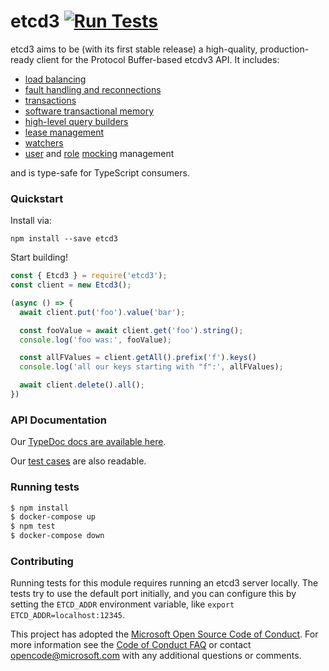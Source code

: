 # etcd3 [![Run Tests](https://github.com/microsoft/etcd3/workflows/Run%20Tests/badge.svg)](https://github.com/microsoft/etcd3/actions?query=workflow%3A%22Run+Tests%22)

etcd3 aims to be (with its first stable release) a high-quality, production-ready client for the Protocol Buffer-based etcdv3 API. It includes:

- [load balancing](https://microsoft.github.io/etcd3/interfaces/ioptions.html)
- [fault handling and reconnections](https://microsoft.github.io/etcd3/interfaces/ioptions.html#faulthandling)
- [transactions](https://microsoft.github.io/etcd3/classes/comparatorbuilder.html)
- [software transactional memory](https://microsoft.github.io/etcd3/classes/softwaretransaction.html)
- [high-level query builders](https://microsoft.github.io/etcd3/classes/etcd3.html)
- [lease management](https://microsoft.github.io/etcd3/classes/lease.html)
- [watchers](https://microsoft.github.io/etcd3/classes/watchbuilder.html)
- [user](https://microsoft.github.io/etcd3/classes/etcd3.html#user) and [role](https://microsoft.github.io/etcd3/classes/etcd3.html#role) [mocking](https://microsoft.github.io/etcd3/classes/etcd3.html#mock) management

and is type-safe for TypeScript consumers.

### Quickstart

Install via:

```
npm install --save etcd3
```

Start building!

```js
const { Etcd3 } = require('etcd3');
const client = new Etcd3();

(async () => {
  await client.put('foo').value('bar');

  const fooValue = await client.get('foo').string();
  console.log('foo was:', fooValue);

  const allFValues = client.getAll().prefix('f').keys()
  console.log('all our keys starting with "f":', allFValues);

  await client.delete().all();
})
```

### API Documentation

Our [TypeDoc docs are available here](https://microsoft.github.io/etcd3/classes/etcd3.html).

Our [test cases](https://github.com/microsoft/etcd3/blob/master/test/) are also readable.

### Running tests

```sh
$ npm install
$ docker-compose up
$ npm test
$ docker-compose down
```

### Contributing

Running tests for this module requires running an etcd3 server locally. The tests try to use the default port initially, and you can configure this by setting the `ETCD_ADDR` environment variable, like `export ETCD_ADDR=localhost:12345`.

This project has adopted the [Microsoft Open Source Code of Conduct](https://opensource.microsoft.com/codeofconduct/). For more information see the [Code of Conduct FAQ](https://opensource.microsoft.com/codeofconduct/faq/) or contact [opencode@microsoft.com](mailto:opencode@microsoft.com) with any additional questions or comments.
